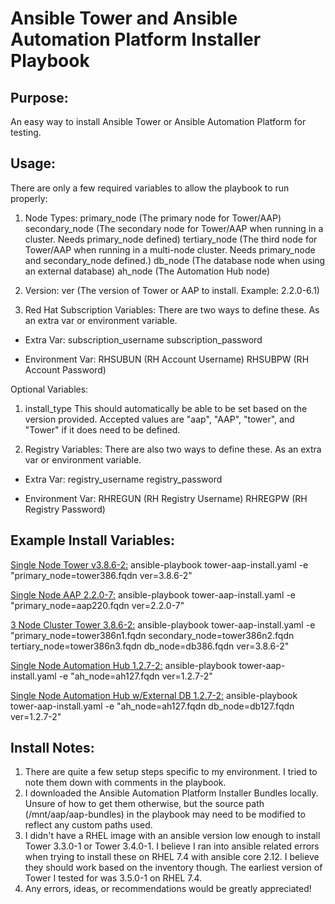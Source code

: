 # Ansible Tower and Ansible Automation Platform Installer Playbook

## Purpose:

An easy way to install Ansible Tower or Ansible Automation Platform for testing.

## Usage:

There are only a few required variables to allow the playbook to run properly:

1. Node Types:
primary_node (The primary node for Tower/AAP)
secondary_node (The secondary node for Tower/AAP when running in a cluster. Needs primary_node defined)
tertiary_node (The third node for Tower/AAP when running in a multi-node cluster. Needs primary_node and secondary_node defined.)
db_node (The database node when using an external database)
ah_node (The Automation Hub node)

2. Version:
ver (The version of Tower or AAP to install. Example: 2.2.0-6.1)

3. Red Hat Subscription Variables:
There are two ways to define these. As an extra var or environment variable.

- Extra Var:
subscription_username
subscription_password

- Environment Var:
RHSUBUN (RH Account Username)
RHSUBPW (RH Account Password)


Optional Variables:

1. install_type
This should automatically be able to be set based on the version provided. Accepted values are "aap", "AAP", "tower", and "Tower" if it does need to be defined.

2. Registry Variables:
There are also two ways to define these. As an extra var or environment variable.

- Extra Var:
registry_username
registry_password

- Environment Var:
RHREGUN (RH Registry Username)
RHREGPW (RH Registry Password)

## Example Install Variables:

<u>Single Node Tower v3.8.6-2:</u>
ansible-playbook tower-aap-install.yaml -e "primary_node=tower386.fqdn ver=3.8.6-2"

<u>Single Node AAP 2.2.0-7:</u>
ansible-playbook tower-aap-install.yaml -e "primary_node=aap220.fqdn ver=2.2.0-7"

<u>3 Node Cluster Tower 3.8.6-2:</u>
ansible-playbook tower-aap-install.yaml -e "primary_node=tower386n1.fqdn secondary_node=tower386n2.fqdn tertiary_node=tower386n3.fqdn db_node=db386.fqdn ver=3.8.6-2"

<u>Single Node Automation Hub 1.2.7-2:</u>
ansible-playbook tower-aap-install.yaml -e "ah_node=ah127.fqdn ver=1.2.7-2"

<u>Single Node Automation Hub w/External DB 1.2.7-2:</u>
ansible-playbook tower-aap-install.yaml -e "ah_node=ah127.fqdn db_node=db127.fqdn ver=1.2.7-2"

## Install Notes:

1. There are quite a few setup steps specific to my environment. I tried to note them down with comments in the playbook.
2. I downloaded the Ansible Automation Platform Installer Bundles locally. Unsure of how to get them otherwise, but the source path (/mnt/aap/aap-bundles) in the playbook may need to be modified to reflect any custom paths used.
3. I didn't have a RHEL image with an ansible version low enough to install Tower 3.3.0-1 or Tower 3.4.0-1. I believe I ran into ansible related errors when trying to install these on RHEL 7.4 with ansible core 2.12. I believe they should work based on the inventory though. The earliest version of Tower I tested for was 3.5.0-1 on RHEL 7.4.
4. Any errors, ideas, or recommendations would be greatly appreciated!
